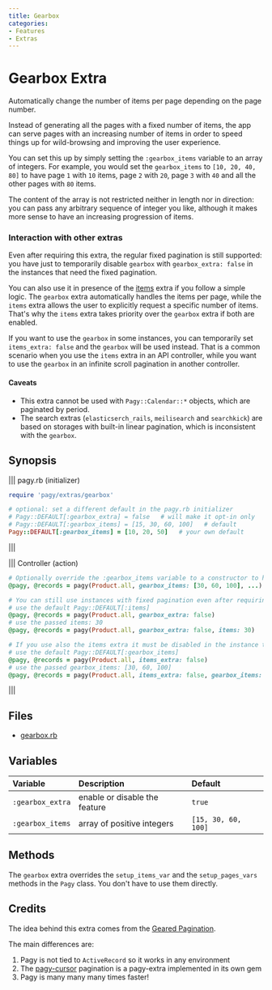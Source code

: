 ```yaml
---
title: Gearbox
categories:
- Features
- Extras
---
```


# Gearbox Extra

Automatically change the number of items per page depending on the page number. 

Instead of generating all the pages with a fixed number of items, the app can serve pages with an increasing number of items in order to speed things up for wild-browsing and improving the user experience.

You can set this up by simply setting the `:gearbox_items` variable to an array of integers. For example, you would set the  `gearbox_items` to `[10, 20, 40, 80]` to have page `1` with `10` items, page `2` with `20`, page `3` with `40` and all the other pages with `80` items.

The content of the array is not restricted neither in length nor in direction: you can pass any arbitrary sequence of integer you like, although it makes more sense to have an increasing progression of items.    

### Interaction with other extras

Even after requiring this extra, the regular fixed pagination is still supported: you have just to temporarily disable `gearbox` with `gearbox_extra: false` in the instances that need the fixed pagination.

You can also use it in presence of the [items](items.md) extra if you follow a simple logic. The `gearbox` extra automatically handles the items per page, while the `items` extra allows the user to explicitly request a specific number of items. That's why the `items`  extra takes priority over the `gearbox` extra if both are enabled.

If you want to use the `gearbox` in some instances, you can temporarily set `items_extra: false` and the `gearbox`  will be used instead. That is a common scenario when you use the `items` extra in an API controller, while you want to use the `gearbox` in an infinite scroll pagination in another controller.

#### Caveats

- This extra cannot be used with `Pagy::Calendar::*` objects, which are paginated by period.
- The search extras (`elasticserch_rails`, `meilisearch` and `searchkick`) are based on storages with built-in linear pagination, which is inconsistent with the `gearbox`.

## Synopsis

||| pagy.rb (initializer)
```ruby
require 'pagy/extras/gearbox'

# optional: set a different default in the pagy.rb initializer
# Pagy::DEFAULT[:gearbox_extra] = false   # will make it opt-in only
# Pagy::DEFAULT[:gearbox_items] = [15, 30, 60, 100]   # default
Pagy::DEFAULT[:gearbox_items] = [10, 20, 50]   # your own default
```
|||

||| Controller (action)
```ruby
# Optionally override the :gearbox_items variable to a constructor to have it only for that instance
@pagy, @records = pagy(Product.all, gearbox_items: [30, 60, 100], ...)

# You can still use instances with fixed pagination even after requiring the extra
# use the default Pagy::DEFAULT[:items]
@pagy, @records = pagy(Product.all, gearbox_extra: false)
# use the passed items: 30
@pagy, @records = pagy(Product.all, gearbox_extra: false, items: 30)

# If you use also the items extra it must be disabled in the instance that use the gearbox
# use the default Pagy::DEFAULT[:gearbox_items]
@pagy, @records = pagy(Product.all, items_extra: false)
# use the passed gearbox_items: [30, 60, 100]
@pagy, @records = pagy(Product.all, items_extra: false, gearbox_items: [30, 60, 100])
```
|||

## Files

- [gearbox.rb](https://github.com/ddnexus/pagy/blob/master/lib/pagy/extras/gearbox.rb)

## Variables

| Variable         | Description                   | Default             |
| :--------------- | :---------------------------- | :------------------ |
| `:gearbox_extra` | enable or disable the feature | `true`              |
| `:gearbox_items` | array of positive integers    | `[15, 30, 60, 100]` |

## Methods

The `gearbox` extra overrides the `setup_items_var` and the `setup_pages_vars` methods in the `Pagy` class. You don't have to use them directly.

## Credits

The idea behind this extra comes from the [Geared Pagination](https://github.com/basecamp/geared_pagination).

The main differences are:

1. Pagy is not tied to `ActiveRecord` so it works in any environment
2. The [pagy-cursor](https://github.com/Uysim/pagy-cursor) pagination is a pagy-extra implemented in its own gem
3. Pagy is many many many times faster!
